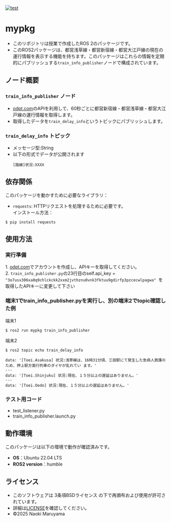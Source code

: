 [![test](https://github.com/NaokiMaruyama978/mypkg/actions/workflows/test.yml/badge.svg)](https://github.com/NaokiMaruyama978/mypkg/actions/workflows/test.yml)
# mypkg
- このリポジトリは授業で作成したROS 2のパッケージです。
- このROS2パッケージは、都営浅草線・都営新宿線・都営大江戸線の現在の運行情報を表示する機能を持ちます。このパッケージはこれらの情報を定期的にパブリッシュする`train_info_publisher`ノードで構成されています。

## ノード概要
### `train_info_publisher` ノード
-  [odpt.com](https://developer.odpt.org/)のAPIを利用して、60秒ごとに都営新宿線・都営浅草線・都営大江戸線の運行情報を取得します。
- 取得したデータを`train_delay_info`というトピックにパブリッシュします。
### `train_delay_info` トピック
- メッセージ型:String
- 以下の形式でデータが公開されます
  ```
  [路線]状況:XXXX
  ```
## 依存関係
このパッケージを動かすために必要なライブラリ：
- `requests`: HTTPリクエストを処理するために必要です。  
インストール方法：
```
$ pip install requests
```

## 使用方法
### 実行準備
1\. [odpt.com](https://developer.odpt.org/)でアカウントを作成し、APIキーを取得してください。   
2\. `train_info_publisher.py`の23行目のself.api_key = `"3o7usx306xa0q9chlckckk2xxm2jvthznu0vnk3fktuu9gdirfp3pzcecwlpagwa" `を取得したAPIキーに変更して下さい

### 端末1でtrain_info_publisher.pyを実行し、別の端末2でtopic確認した例
端末1
```
$ ros2 run mypkg train_info_publisher
```
端末2
```
$ ros2 topic echo train_delay_info
```
```
data: '[Toei.Asakusa] 状況:浅草線は、16時31分頃、三田駅にて発生した急病人救護のため、押上駅方面行列車のダイヤが乱れてい ます。'
---
data: '[Toei.Shinjuku] 状況:現在、１５分以上の遅延はありません。'
---
data: '[Toei.Oedo] 状況:現在、１５分以上の遅延はありません。'
```
### テスト用コード
- test_listener.py
- train_info_publisher.launch.py

## 動作環境
このパッケージは以下の環境で動作が確認済みです。
- **OS**：Ubuntu 22.04 LTS
- **ROS2 version**：humble
  
## ライセンス
- このソフトウェアは 3条項BSDライセンス の下で再頒布および使用が許可されています。
- 詳細は[LICENSE](https://github.com/NaokiMaruyama978/mypkg/blob/master/LICENSE)を確認してください。
- ©2025 Naoki Maruyama
